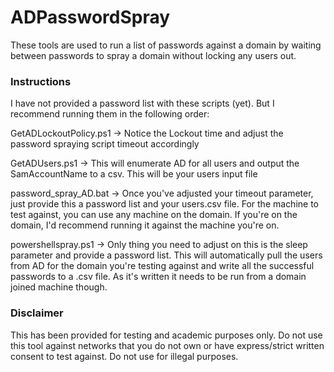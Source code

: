 # ADPasswordSpray

These tools are used to run a list of passwords against a domain by waiting between passwords to spray a domain without locking any users out.

### Instructions

I have not provided a password list with these scripts (yet). But I recommend running them in the following order:

GetADLockoutPolicy.ps1 -> Notice the Lockout time and adjust the password spraying script timeout accordingly

GetADUsers.ps1 -> This will enumerate AD for all users and output the SamAccountName to a csv. This will be your users input file

password_spray_AD.bat -> Once you've adjusted your timeout parameter, just provide this a password list and your users.csv file. For the machine to test against, you can use any machine on the domain. If you're on the domain, I'd recommend running it against the machine you're on. 

powershellspray.ps1 -> Only thing you need to adjust on this is the sleep parameter and provide a password list. This will automatically pull the users from AD for the domain you're testing against and write all the successful passwords to a .csv file. As it's written it needs to be run from a domain joined machine though.

### Disclaimer

This has been provided for testing and academic purposes only. Do not use this tool against networks that you do not own or have express/strict written consent to test against. Do not use for illegal purposes.

